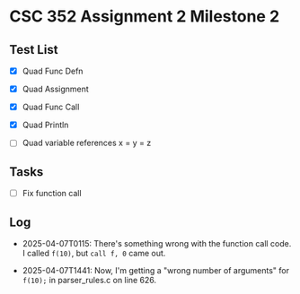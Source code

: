 # CSC 352 Assignment 2 Milestone 2

## Test List

- [x] Quad Func Defn

- [x] Quad Assignment

- [x] Quad Func Call

- [x] Quad Println

- [ ] Quad variable references x = y = z

## Tasks

- [ ] Fix function call

## Log

- 2025-04-07T0115: There's something wrong with the function call code. I called
  `f(10)`, but `call f, 0` came out.

- 2025-04-07T1441: Now, I'm getting a "wrong number of arguments" for `f(10);`
  in parser_rules.c on line 626.
